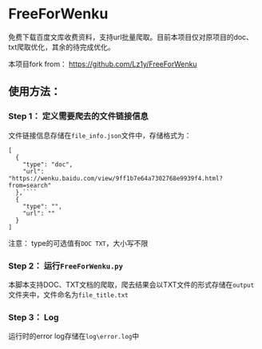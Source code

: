 # FreeForWenku

免费下载百度文库收费资料，支持url批量爬取。目前本项目仅对原项目的doc、txt爬取优化，其余的待完成优化。

本项目fork from： https://github.com/Lz1y/FreeForWenku


## 使用方法：

### Step 1： 定义需要爬去的文件链接信息

文件链接信息存储在```file_info.json```文件中，存储格式为：
```
[
  {
    "type": "doc",
    "url": "https://wenku.baidu.com/view/9ff1b7e64a7302768e9939f4.html?from=search"
  },````
  {
    "type": "",
    "url": ""
  }
]
```
注意： type的可选值有```DOC TXT```，大小写不限

### Step 2： 运行```FreeForWenku.py```

本脚本支持DOC、TXT文档的爬取，爬去结果会以TXT文件的形式存储在```output```文件夹中，文件命名为```file_title.txt```


### Step 3： Log

运行时的error log存储在```log\error.log```中